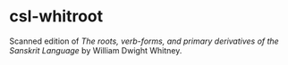 # csl-whitroot
Scanned edition of *The roots, verb-forms, and primary derivatives of the Sanskrit Language* by William Dwight Whitney.
